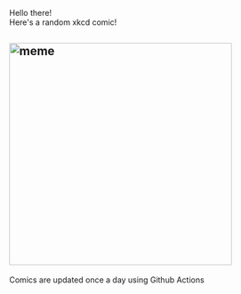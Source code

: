Hello there! <br>Here's a random xkcd comic!<br>
## <img src="https://imgs.xkcd.com/comics/tsp_vs_tbsp.png" alt="meme" width="400"/><br>
Comics are updated once a day using Github Actions